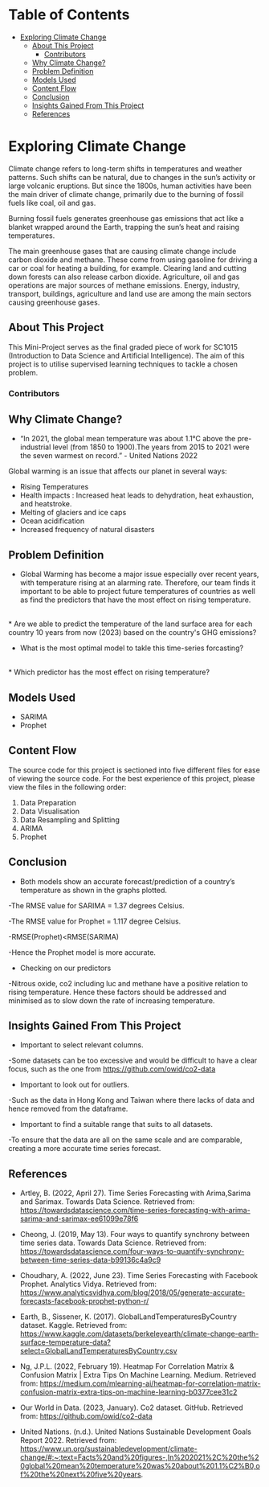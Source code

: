 <h1>Table of Contents<span class="tocSkip"></span></h1>
<div class="toc"><ul class="toc-item"><li><span><a href="#Exploring-Climate-Change" data-toc-modified-id="Exploring-Climate-Change-1">Exploring Climate Change</a></span><ul class="toc-item"><li><span><a href="#About-This-Project" data-toc-modified-id="About-This-Project-1.1">About This Project</a></span><ul class="toc-item"><li><span><a href="#Contributors" data-toc-modified-id="Contributors-1.1.1">Contributors</a></span></li></ul></li><li><span><a href="#Why-Climate-Change?" data-toc-modified-id="Why-Climate-Change?-1.2">Why Climate Change?</a></span></li><li><span><a href="#Problem-Definition" data-toc-modified-id="Problem-Definition-1.3">Problem Definition</a></span></li><li><span><a href="#Models-Used" data-toc-modified-id="Models-Used-1.4">Models Used</a></span></li><li><span><a href="#Content-Flow" data-toc-modified-id="Content-Flow-1.5">Content Flow</a></span></li><li><span><a href="#Conclusion" data-toc-modified-id="Conclusion-1.6">Conclusion</a></span></li><li><span><a href="#Insights-Gained-From-This-Project" data-toc-modified-id="Insights-Gained-From-This-Project-1.7">Insights Gained From This Project</a></span></li><li><span><a href="#References" data-toc-modified-id="References-1.8">References</a></span></li></ul></li></ul></div>

# Exploring Climate Change

Climate change refers to long-term shifts in temperatures and weather patterns. Such shifts can be natural, due to changes in the sun’s activity or large volcanic eruptions. But since the 1800s, human activities have been the main driver of climate change, primarily due to the burning of fossil fuels like coal, oil and gas.

Burning fossil fuels generates greenhouse gas emissions that act like a blanket wrapped around the Earth, trapping the sun’s heat and raising temperatures.

The main greenhouse gases that are causing climate change include carbon dioxide and methane. These come from using gasoline for driving a car or coal for heating a building, for example. Clearing land and cutting down forests can also release carbon dioxide. Agriculture, oil and gas operations are major sources of methane emissions. Energy, industry, transport, buildings, agriculture and land use are among the main sectors causing greenhouse gases.

## About This Project
This Mini-Project serves as the final graded piece of work for SC1015 (Introduction to Data Science and Artificial Intelligence). The aim of this project is to utilise supervised learning techniques to tackle a chosen problem.

### Contributors


## Why Climate Change?
* “In 2021, the global mean temperature was about 1.1°C above the pre-industrial level (from 1850 to 1900).The years from 2015 to 2021 were the seven warmest on record.” - United Nations 2022

Global warming is an issue that affects our planet in several ways:

- Rising Temperatures
- Health impacts : Increased heat leads to dehydration, heat exhaustion, and heatstroke.
- Melting of glaciers and ice caps
- Ocean acidification
- Increased frequency of natural disasters



## Problem Definition
* Global Warming has become a major issue especially over recent years, with temperature rising at an alarming rate. Therefore, our team finds it important to be able to project future temperatures of countries as well as find the predictors that have the most effect on rising temperature. 
<br>
* Are we able to predict the temperature of the land surface area for each country 10 years from now (2023) based on the country's GHG emissions?
<br>

* What is the most optimal model to takle this time-series forcasting?
<br>
* Which predictor has the most effect on rising temperature?

## Models Used
* SARIMA
* Prophet

## Content Flow
The source code for this project is sectioned into five different files for ease of viewing the source code. For the best experience of this project, please view the files in the following order:
1. Data Preparation
2. Data Visualisation
3. Data Resampling and Splitting
4. ARIMA
5. Prophet

## Conclusion
* Both models show an accurate forecast/prediction of a country’s temperature as shown in the graphs plotted.

-The RMSE value for SARIMA = 1.37 degrees Celsius.

-The RMSE value for Prophet = 1.117 degree Celsius.

-RMSE(Prophet)<RMSE(SARIMA)

-Hence the Prophet model is more accurate.

* Checking on our predictors

-Nitrous oxide, co2 including luc and methane have a positive relation to rising temperature. Hence these factors should be addressed and minimised as to slow down the rate of increasing temperature.


## Insights Gained From This Project
* Important to select relevant columns.

-Some datasets can be too excessive and would be difficult to have a clear focus, such as the one from https://github.com/owid/co2-data

* Important to look out for outliers. 

-Such as the data in Hong Kong and Taiwan where there lacks of data and hence removed from the dataframe.

* Important to find a suitable range that suits to all datasets.

-To ensure that the data are all on the same scale and are comparable, creating a more accurate time series forecast.


## References
* Artley, B. (2022, April 27). Time Series Forecasting with Arima,Sarima and Sarimax. Towards Data Science. Retrieved from: 
https://towardsdatascience.com/time-series-forecasting-with-arima-sarima-and-sarimax-ee61099e78f6

* Cheong, J. (2019, May 13). Four ways to quantify synchrony between time series data. Towards Data Science. Retrieved from: https://towardsdatascience.com/four-ways-to-quantify-synchrony-between-time-series-data-b99136c4a9c9

* Choudhary, A. (2022, June 23). Time Series Forecasting with Facebook Prophet. Analytics Vidya. Retrieved from:
https://www.analyticsvidhya.com/blog/2018/05/generate-accurate-forecasts-facebook-prophet-python-r/

* Earth, B., Sissener, K. (2017). GlobalLandTemperaturesByCountry dataset. Kaggle. Retrieved from:
https://www.kaggle.com/datasets/berkeleyearth/climate-change-earth-surface-temperature-data?select=GlobalLandTemperaturesByCountry.csv

* Ng, J.P.L. (2022, February 19). Heatmap For Correlation Matrix & Confusion Matrix | Extra Tips On Machine Learning. Medium. Retrieved from: https://medium.com/mlearning-ai/heatmap-for-correlation-matrix-confusion-matrix-extra-tips-on-machine-learning-b0377cee31c2

* Our World in Data. (2023, January). Co2 dataset. GitHub. Retrieved from: https://github.com/owid/co2-data

* United Nations. (n.d.). United Nations Sustainable Development Goals Report 2022. Retrieved from:
https://www.un.org/sustainabledevelopment/climate-change/#:~:text=Facts%20and%20figures-,In%202021%2C%20the%20global%20mean%20temperature%20was%20about%201.1%C2%B0,of%20the%20next%20five%20years.



